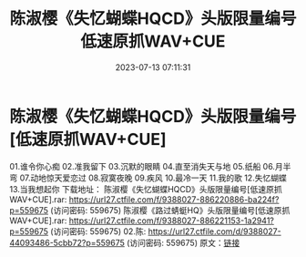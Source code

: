 ﻿---
title: 陈淑樱《失忆蝴蝶HQCD》头版限量编号低速原抓WAV+CUE
date: 2023-07-13 07:11:31
categories: WAV车载音乐、镜像
tags: 华语中文
---
# 陈淑樱《失忆蝴蝶HQCD》头版限量编号[低速原抓WAV+CUE]

01.谁令你心痴
02.准我留下
03.沉默的眼睛
04.直至消失天与地
05.纸船
06.月半弯
07.动地惊天爱恋过
08.寂寞夜晚
09.疾风
10.最冷一天
11.我的歌
12.失忆蝴蝶
13.当我想起你
下载地址：
陈淑樱《失忆蝴蝶HQCD》头版限量编号[低速原抓WAV+CUE].rar: https://url27.ctfile.com/f/9388027-886220886-ba224f?p=559675
(访问密码: 559675)
陈淑樱《路过蜻蜓HQ》头版限量编号[低速原抓WAV+CUE].rar: https://url27.ctfile.com/f/9388027-886221153-1a2941?p=559675
(访问密码: 559675)
02.陈: https://url27.ctfile.com/d/9388027-44093486-5cbb72?p=559675
(访问密码: 559675)
原文：[链接](https://blog.sina.com.cn/s/blog_1647c7e76010312og.html)